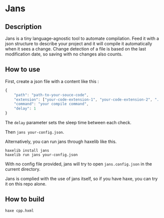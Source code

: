 # Jans


## Description

Jans is a tiny language-agnostic tool to automate compilation. Feed it with a json structure to describe your project and it will compile it automatically when it sees a change. Change detection of a file is based on the last modification date, so saving with no changes also counts.

## How to use

First, create a json file with a content like this :

```js
{
    "path": "path-to-your-souce-code",
    "extension": ["your-code-extension-1", "your-code-extension-2", "..."],
    "command": "your compile command",
    "delay": 1 
}
```
The `delay` parameter sets the sleep time between each check.

Then `jans your-config.json`.

Alternatively, you can run jans through haxelib like this.

```
haxelib install jans
haxelib run jans your-config.json
```

With no config file provided, jans will try to open `jans.config.json` in the current directory.

Jans is complied with the use of jans itself, so if you have haxe, you can try it on this repo alone.

## How to build

```haxe cpp.hxml```